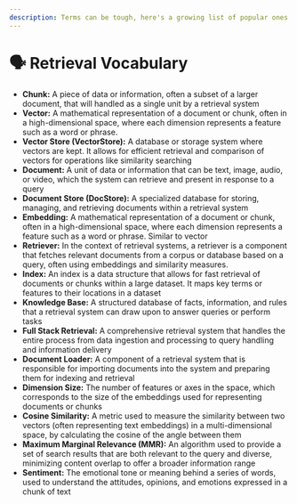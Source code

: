 ```yaml
---
description: Terms can be tough, here's a growing list of popular ones
---
```


# 🗣 Retrieval Vocabulary

* **Chunk:** A piece of data or information, often a subset of a larger document, that will handled as a single unit by a retrieval system
* **Vector:** A mathematical representation of a document or chunk, often in a high-dimensional space, where each dimension represents a feature such as a word or phrase.
* **Vector Store (VectorStore):** A database or storage system where vectors are kept. It allows for efficient retrieval and comparison of vectors for operations like similarity searching
* **Document:** A unit of data or information that can be text, image, audio, or video, which the system can retrieve and present in response to a query
* **Document Store (DocStore):** A specialized database for storing, managing, and retrieving documents within a retrieval system
* **Embedding:** A mathematical representation of a document or chunk, often in a high-dimensional space, where each dimension represents a feature such as a word or phrase. Similar to vector
* **Retriever:** In the context of retrieval systems, a retriever is a component that fetches relevant documents from a corpus or database based on a query, often using embeddings and similarity measures.
* **Index:** An index is a data structure that allows for fast retrieval of documents or chunks within a large dataset. It maps key terms or features to their locations in a dataset
* **Knowledge Base:** A structured database of facts, information, and rules that a retrieval system can draw upon to answer queries or perform tasks
* **Full Stack Retrieval:** A comprehensive retrieval system that handles the entire process from data ingestion and processing to query handling and information delivery
* **Document Loader:** A component of a retrieval system that is responsible for importing documents into the system and preparing them for indexing and retrieval
* **Dimension Size:** The number of features or axes in the space, which corresponds to the size of the embeddings used for representing documents or chunks
* **Cosine Similarity:** A metric used to measure the similarity between two vectors (often representing text embeddings) in a multi-dimensional space, by calculating the cosine of the angle between them
* **Maximum Marginal Relevance (MMR):** An algorithm used to provide a set of search results that are both relevant to the query and diverse, minimizing content overlap to offer a broader information range
* **Sentiment:** The emotional tone or meaning behind a series of words, used to understand the attitudes, opinions, and emotions expressed in a chunk of text